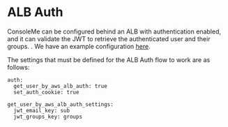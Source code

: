 # ALB Auth

ConsoleMe can be configured behind an ALB with authentication enabled, and it can validate the JWT to retrieve the authenticated user and their groups. . We have an example configuration [here](https://github.com/Netflix/consoleme/blob/master/example_config/example_config_alb_auth.yaml). 

The settings that must be defined for the ALB Auth flow to work are as follows:

```text
auth:
  get_user_by_aws_alb_auth: true
  set_auth_cookie: true

get_user_by_aws_alb_auth_settings:
  jwt_email_key: sub
  jwt_groups_key: groups
```



